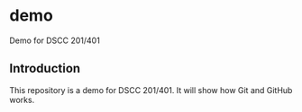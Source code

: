 # demo

Demo for DSCC 201/401

## Introduction

This repository is a demo for DSCC 201/401.
It will show how Git and GitHub works.
